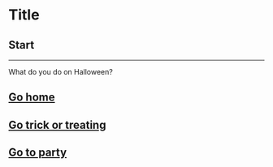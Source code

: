 # Title
## Start 
---
What do you do on Halloween?
## [Go home](Choices/Gohome.md)
## [Go trick or treating](Choices/Gotrickortreating.md)
## [Go to party](Choices/Gotoparty.md)